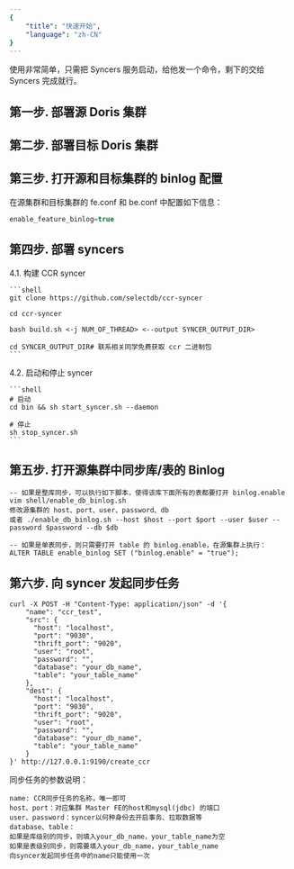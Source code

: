 ```yaml
---
{
    "title": "快速开始",
    "language": "zh-CN"
}
---
```


<!--
Licensed to the Apache Software Foundation (ASF) under one
or more contributor license agreements.  See the NOTICE file
distributed with this work for additional information
regarding copyright ownership.  The ASF licenses this file
to you under the Apache License, Version 2.0 (the
"License"); you may not use this file except in compliance
with the License.  You may obtain a copy of the License at

  http://www.apache.org/licenses/LICENSE-2.0

Unless required by applicable law or agreed to in writing,
software distributed under the License is distributed on an
"AS IS" BASIS, WITHOUT WARRANTIES OR CONDITIONS OF ANY
KIND, either express or implied.  See the License for the
specific language governing permissions and limitations
under the License.
-->


使用非常简单，只需把 Syncers 服务启动，给他发一个命令，剩下的交给 Syncers 完成就行。

## 第一步. 部署源 Doris 集群

## 第二步. 部署目标 Doris 集群

## 第三步. 打开源和目标集群的 binlog 配置

在源集群和目标集群的 fe.conf 和 be.conf 中配置如下信息：

```sql
enable_feature_binlog=true
```

## 第四步. 部署 syncers

4.1. 构建 CCR syncer

    ```shell
    git clone https://github.com/selectdb/ccr-syncer

    cd ccr-syncer

    bash build.sh <-j NUM_OF_THREAD> <--output SYNCER_OUTPUT_DIR>

    cd SYNCER_OUTPUT_DIR# 联系相关同学免费获取 ccr 二进制包
    ```

4.2. 启动和停止 syncer

    ```shell
    # 启动
    cd bin && sh start_syncer.sh --daemon

    # 停止
    sh stop_syncer.sh
    ```

## 第五步. 打开源集群中同步库/表的 Binlog

```shell
-- 如果是整库同步，可以执行如下脚本，使得该库下面所有的表都要打开 binlog.enable
vim shell/enable_db_binlog.sh
修改源集群的 host、port、user、password、db
或者 ./enable_db_binlog.sh --host $host --port $port --user $user --password $password --db $db

-- 如果是单表同步，则只需要打开 table 的 binlog.enable，在源集群上执行：
ALTER TABLE enable_binlog SET ("binlog.enable" = "true");
```

## 第六步. 向 syncer 发起同步任务

```shell
curl -X POST -H "Content-Type: application/json" -d '{
    "name": "ccr_test",
    "src": {
      "host": "localhost",
      "port": "9030",
      "thrift_port": "9020",
      "user": "root",
      "password": "",
      "database": "your_db_name",
      "table": "your_table_name"
    },
    "dest": {
      "host": "localhost",
      "port": "9030",
      "thrift_port": "9020",
      "user": "root",
      "password": "",
      "database": "your_db_name",
      "table": "your_table_name"
    }
}' http://127.0.0.1:9190/create_ccr
```

同步任务的参数说明：

```shell
name: CCR同步任务的名称，唯一即可
host、port：对应集群 Master FE的host和mysql(jdbc) 的端口
user、password：syncer以何种身份去开启事务、拉取数据等
database、table：
如果是库级别的同步，则填入your_db_name，your_table_name为空
如果是表级别同步，则需要填入your_db_name，your_table_name
向syncer发起同步任务中的name只能使用一次
```
